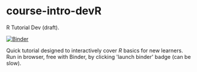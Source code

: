 # course-intro-devR
R Tutorial Dev (draft).

[![Binder](https://mybinder.org/badge_logo.svg)](https://mybinder.org/v2/gh/tp175/course-intro-dev/master)

Quick tutorial designed to interactively cover <i> R </i> basics for new learners. <br>
Run in browser, free with Binder, by clicking 'launch binder' badge (can be slow).
